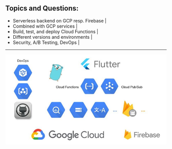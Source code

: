 ## Topics and Questions: 

- Serverless backend on GCP resp. Firebase |
- Combined with GCP services |
- Build, test, and deploy Cloud Functions |
- Different versions and environments |
- Security, A/B Testing, DevOps |

---

![Intro](presentation/assets/image/intro.jpg)